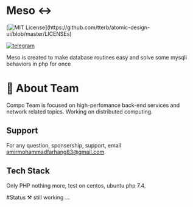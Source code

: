 # Meso ↔️
[![MIT License](https://img.shields.io/apm/l/atomic-design-ui.svg?)](https://github.com/tterb/atomic-design-ui/blob/master/LICENSEs)

[![telegram](https://badges.aleen42.com/src/telegram.svg)](https://t.me/CompoSoftwares)

Meso is created to make database routines easy and solve some mysqli behaviors in php for once
# 🚀 About Team
Compo Team is focused on high-perfomance back-end services and network related topics.
Working on distributed computing.

## Support

For any question, sponsership, support, email amirmohammadfarhang83@gmail.com.


## Tech Stack

Only PHP nothing more, test on centos, ubuntu php 7.4.

#Status ⚒️
still working ...



